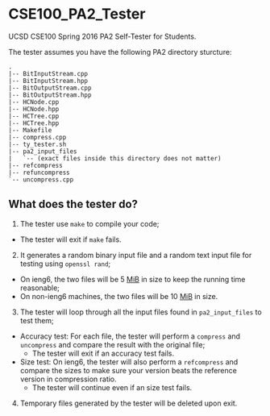 # CSE100_PA2_Tester
UCSD CSE100 Spring 2016 PA2 Self-Tester for Students. 

The tester assumes you have the following PA2 directory sturcture: 
```
.
|-- BitInputStream.cpp
|-- BitInputStream.hpp
|-- BitOutputStream.cpp
|-- BitOutputStream.hpp
|-- HCNode.cpp
|-- HCNode.hpp
|-- HCTree.cpp
|-- HCTree.hpp
|-- Makefile
|-- compress.cpp
|-- ty_tester.sh
|-- pa2_input_files
|   `-- (exact files inside this directory does not matter)
|-- refcompress
|-- refuncompress
`-- uncompress.cpp
```

##  What does the tester do?
1. The tester use `make` to compile your code;
  * The tester will exit if `make` fails.
2. It generates a random binary input file and a random text input file for testing using `openssl rand`;
  * On ieng6, the two files will be 5 [MiB](https://en.wikipedia.org/wiki/Mebibyte) in size to keep the running time reasonable;
  * On non-ieng6 machines, the two files will be 10 [MiB](https://en.wikipedia.org/wiki/Mebibyte) in size.
3. The tester will loop through all the input files found in `pa2_input_files` to test them;
  * Accuracy test: For each file, the tester will perform a `compress` and `uncompress` and compare the result with the original file;
    * The tester will exit if an accuracy test fails. 
  * Size test: On ieng6, the tester will also  perform a `refcompress` and compare the sizes to make sure your version beats the reference version in compression ratio. 
    * The tester will continue even if an size test fails. 
4. Temporary files generated by the tester will be deleted upon exit. 
